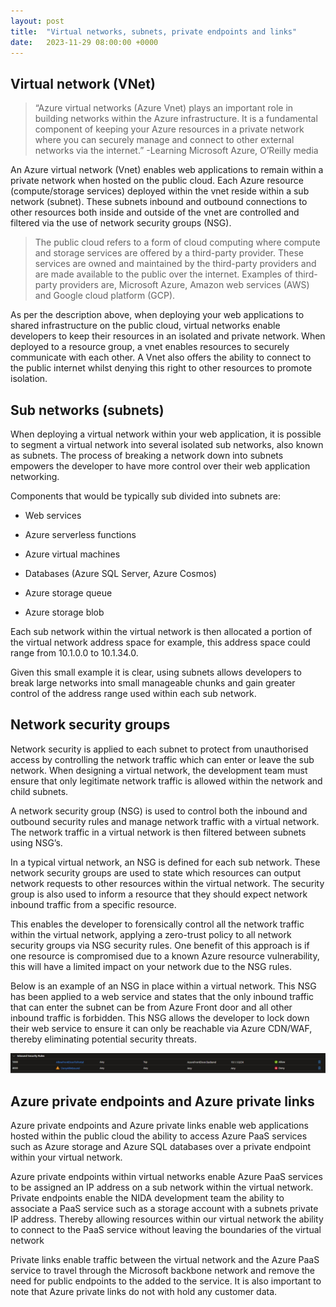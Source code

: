```yaml
---
layout: post
title:  "Virtual networks, subnets, private endpoints and links"
date:   2023-11-29 08:00:00 +0000
---
```


## Virtual network (VNet)

>  “Azure virtual networks (Azure Vnet) plays an important role in building networks within the Azure infrastructure. It is a fundamental component of keeping your Azure resources in a private network where you can securely manage and connect to other external networks via the internet.” 
-Learning Microsoft Azure, O’Reilly media 

 

An Azure virtual network (Vnet) enables web applications to remain within a private network when hosted on the public cloud. Each Azure resource (compute/storage services) deployed within the vnet reside within a sub network (subnet). These subnets inbound and outbound connections to other resources both inside and outside of the vnet are controlled and filtered via the use of network security groups (NSG). 

 

> The public cloud refers to a form of cloud computing where compute and storage services are offered by a third-party provider. These services are owned and maintained by the third-party providers and are made available to the public over the internet. Examples of third-party providers are, Microsoft Azure, Amazon web services (AWS) and Google cloud platform (GCP). 

 

As per the description above, when deploying your web applications to shared infrastructure on the public cloud, virtual networks enable developers to keep their resources in an isolated and private network. When deployed to a resource group, a vnet enables resources to securely communicate with each other. A Vnet also offers the ability to connect to the public internet whilst denying this right to other resources to promote isolation. 

 

## Sub networks (subnets) 

When deploying a virtual network within your web application, it is possible to segment a virtual network into several isolated sub networks, also known as subnets. The process of breaking a network down into subnets empowers the developer to have more control over their web application networking. 

Components that would be typically sub divided into subnets are: 

- Web services 

- Azure serverless functions 

- Azure virtual machines 

- Databases (Azure SQL Server, Azure Cosmos) 

- Azure storage queue 

- Azure storage blob 

Each sub network within the virtual network is then allocated a portion of the virtual network address space for example, this address space could range from 10.1.0.0 to 10.1.34.0. 

Given this small example it is clear, using subnets allows developers to break large networks into small manageable chunks and gain greater control of the address range used within each sub network. 

 

## Network security groups 

Network security is applied to each subnet to protect from unauthorised access by controlling the network traffic which can enter or leave the sub network. When designing a virtual network, the development team must ensure that only legitimate network traffic is allowed within the network and child subnets. 

A network security group (NSG) is used to control both the inbound and outbound security rules and manage network traffic with a virtual network. The network traffic in a virtual network is then filtered between subnets using NSG’s. 

In a typical virtual network, an NSG is defined for each sub network. These network security groups are used to state which resources can output network requests to other resources within the virtual network. The security group is also used to inform a resource that they should expect network inbound traffic from a specific resource. 

This enables the developer to forensically control all the network traffic within the virtual network, applying a zero-trust policy to all network security groups via NSG security rules. One benefit of this approach is if one resource is compromised due to a known Azure resource vulnerability, this will have a limited impact on your network due to the NSG rules. 

 

Below is an example of an NSG in place within a virtual network. This NSG has been applied to a web service and states that the only inbound traffic that can enter the subnet can be from Azure Front door and all other inbound traffic is forbidden. This NSG allows the developer to lock down their web service to ensure it can only be reachable via Azure CDN/WAF, thereby eliminating potential security threats. 

![Alt text](/docs/assets/vnet1.png)

## Azure private endpoints and Azure private links 

Azure private endpoints and Azure private links enable web applications hosted within the public cloud the ability to access Azure PaaS services such as Azure storage and Azure SQL databases over a private endpoint within your virtual network. 

Azure private endpoints within virtual networks enable Azure PaaS services to be assigned an IP address on a sub network within the virtual network. Private endpoints enable the NIDA development team the ability to associate a PaaS service such as a storage account with a subnets private IP address. Thereby allowing resources within our virtual network the ability to connect to the PaaS service without leaving the boundaries of the virtual network 

Private links enable traffic between the virtual network and the Azure PaaS service to travel through the Microsoft backbone network and remove the need for public endpoints to the added to the service. It is also important to note that Azure private links do not with hold any customer data. 

 

 

  

 